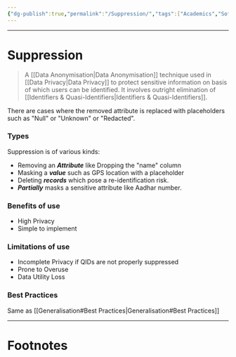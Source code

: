 ```yaml
---
{"dg-publish":true,"permalink":"/Suppression/","tags":["Academics","Software-Development","CyberSec"]}
---
```



---
# Suppression
> A [[Data Anonymisation\|Data Anonymisation]] technique used in [[Data Privacy\|Data Privacy]] to protect sensitive information on basis of which users can be identified. It involves outright elimination of [[Identifiers & Quasi-Identifiers\|Identifiers & Quasi-Identifiers]].

There are cases where the removed attribute is replaced with placeholders such as "Null" or "Unknown" or "Redacted".

### Types
Suppression is of various kinds:
- Removing an ***Attribute*** like Dropping the "name" column
- Masking a ***value*** such as GPS location with a placeholder
- Deleting ***records*** which pose a re-identification risk.
- ***Partially*** masks a sensitive attribute like Aadhar number.

### Benefits of use
- High Privacy
- Simple to implement

### Limitations of use
- Incomplete Privacy if QIDs are not properly suppressed
- Prone to Overuse
- Data Utility Loss

### Best Practices
Same as [[Generalisation#Best Practices\|Generalisation#Best Practices]]


---
# Footnotes